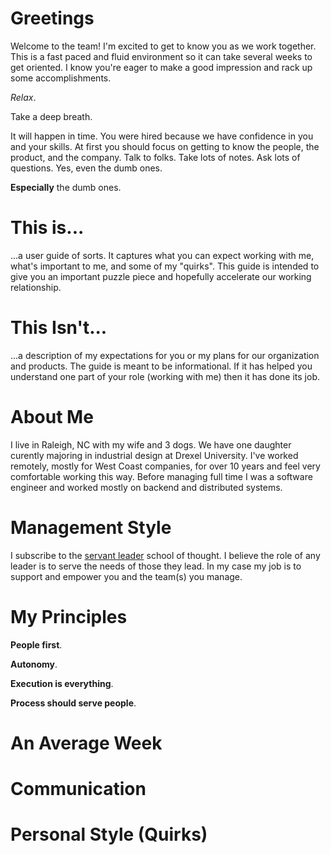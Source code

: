 # Greetings

Welcome to the team! I'm excited to get to know you as we work together. This is a fast paced and fluid environment so it can take several weeks to get oriented. I know you're eager to make a good impression and rack up some accomplishments.

_Relax_. 

Take a deep breath. 

It will happen in time. You were hired because we have confidence in you and your skills. At first you should focus on getting to know the people, the product, and the company. Talk to folks. Take lots of notes. Ask lots of questions. Yes, even the dumb ones. 

**Especially** the dumb ones.

# This is...

...a user guide of sorts. It captures what you can expect working with me, what's important to me, and some of my "quirks". This guide is intended to give you an important puzzle piece and hopefully accelerate our working relationship.

# This Isn't...

...a description of my expectations for you or my plans for our organization and products. The guide is meant to be informational. If it has helped you understand one part of your role (working with me) then it has done its job.

# About Me

I live in Raleigh, NC with my wife and 3 dogs. We have one daughter curently majoring in industrial design at Drexel University. I've worked remotely, mostly for West Coast companies, for over 10 years and feel very comfortable working this way. Before managing full time I was a software engineer and worked mostly on backend and distributed systems.

# Management Style

I subscribe to the [servant leader](https://en.wikipedia.org/wiki/Servant_leadership) school of thought. I believe the role of any leader is to serve the needs of those they lead. In my case my job is to support and empower you and the team(s) you manage.

# My Principles

**People first**.

**Autonomy**.

**Execution is everything**.

**Process should serve people**.

# An Average Week

# Communication

# Personal Style (Quirks)

